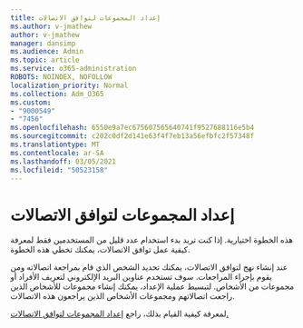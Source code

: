 ```yaml
---
title: إعداد المجموعات لتوافق الاتصالات
ms.author: v-jmathew
author: v-jmathew
manager: dansimp
ms.audience: Admin
ms.topic: article
ms.service: o365-administration
ROBOTS: NOINDEX, NOFOLLOW
localization_priority: Normal
ms.collection: Adm_O365
ms.custom:
- "9000549"
- "7456"
ms.openlocfilehash: 6550e9a7ec675607565640741f9527688116e5b4
ms.sourcegitcommit: c202c0df2d141e63f4f7eb13a56efbfc2f57348f
ms.translationtype: MT
ms.contentlocale: ar-SA
ms.lasthandoff: 03/05/2021
ms.locfileid: "50523158"
---
```

# <a name="set-up-groups-for-communication-compliance"></a>إعداد المجموعات لتوافق الاتصالات

هذه الخطوة اختيارية. إذا كنت تريد بدء استخدام عدد قليل من المستخدمين فقط لمعرفة كيفية عمل توافق الاتصالات، يمكنك تخطي هذه الخطوة.  
  
عند إنشاء نهج لتوافق الاتصالات، يمكنك تحديد الشخص الذي قام بمراجعة اتصالاته ومن يقوم بإجراء المراجعات. سوف تستخدم عناوين البريد الإلكتروني لتعريف الأفراد أو مجموعات من الأشخاص. لتبسيط عملية الإعداد، يمكنك إنشاء مجموعات للأشخاص الذين راجعت اتصالاتهم ومجموعات الأشخاص الذين يراجعون هذه الاتصالات.  
  
لمعرفة كيفية القيام بذلك، راجع [إعداد المجموعات لتوافق الاتصالات.](https://go.microsoft.com/fwlink/?linkid=2129594)
